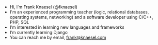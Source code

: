 - Hi, I’m Frank Knaesel (@fknaesel)
- I'm an experienced programming teacher (logic, relational databases, operating systems, networking) and a software developer using C/C++, PHP, SQL
- I’m interested in learning new languages and frameworks
- I’m currently learning Django
- You can reach me by email, frank@knaesel.com

<!---
fknaesel/fknaesel is a ✨ special ✨ repository because its `README.md` (this file) appears on your GitHub profile.
You can click the Preview link to take a look at your changes.
--->
